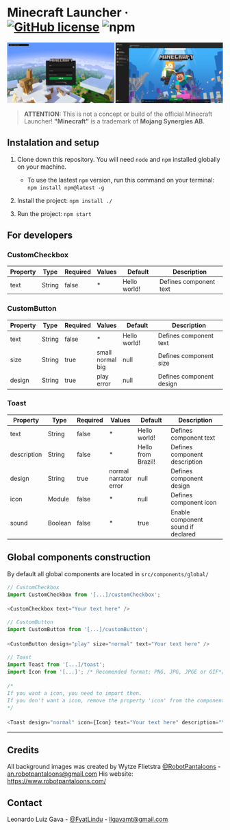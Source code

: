 # Minecraft Launcher · [![GitHub license](https://img.shields.io/badge/license-MIT-MIT?color=%23008542&style=flat-square)](https://gitlab.com/FyatLindu/minecraft-launcher/blob/master/LICENSE) ![npm](https://img.shields.io/npm/v/npm?color=%23008542&style=flat-square)

![Login and launcher screen](/concept/screens.png )

> **ATTENTION:** This is not a concept or build of the official Minecraft Launcher! **"Minecraft"** is a trademark of **Mojang Synergies AB**.

## Instalation and setup

1. Clone down this repository. You will need `node` and `npm` installed globally on your machine.

    * To use the lastest `npm` version, run this command on your terminal: `npm install npm@latest -g`

2. Install the project: `npm install ./`

3. Run the project: `npm start`

## For developers

### **CustomCheckbox**

| Property | Type   | Required | Values | Default      | Description                      |
|----------|--------|----------|--------|--------------|----------------------------------|
| text     | String | false    |    *   | Hello world! | Defines component text           |

### **CustomButton**

| Property     | Type       | Required     | Values                       | Default          | Description                         |
|--------------|------------|--------------|------------------------------|------------------|-------------------------------------|
| text         | String     | false        |            *                 | Hello world!     | Defines component text              |
| size         | String     | true         | small<br>normal<br>big       | null             | Defines component size              |
| design       | String     | true         | play<br>error                | null             | Defines component design            |

### **Toast**

| Property    | Type    | Required | Values                           | Default            | Description                              |
|-------------|---------|----------|----------------------------------|--------------------|------------------------------------------|
| text        | String  | false    |                 *                | Hello world!       | Defines component text                   |
| description | String  | false    |                 *                | Hello from Brazil! | Defines component description            |
| design      | String  | true     | normal<br>narrator<br>error      | null               | Defines component design                 |
| icon        | Module  | false    |                 *                | null               | Defines component icon                   |
| sound       | Boolean | false    |                 *                | true               | Enable component sound if declared       |

## Global components construction

By default all global components are located in `src/components/global/`

```js
// CustomCheckbox
import CustomCheckbox from '[...]/customCheckbox';

<CustomCheckbox text="Your text here" />
```

```js
// CustomButton
import CustomButton from '[...]/customButton';

<CustomButton design="play" size="normal" text="Your text here" />
```

```js
// Toast
import Toast from '[...]/toast';
import Icon from '[...]'; /* Recomended format: PNG, JPG, JPGE or GIF*/

/*
If you want a icon, you need to import then.
If you don't want a icon, remove the property 'icon' from the component bellow. 
*/

<Toast design="normal" icon={Icon} text="Your text here" description="Your description here" sound />
```

---

## Credits

All background images was created by Wytze Flietstra [@RobotPantaloons](https://twitter.com/RobotPantaloons "Wytze Flietstra Twitter") - <an.robotpantaloons@gmail.com>
His website: <https://www.robotpantaloons.com/>

## Contact

Leonardo Luiz Gava - [@FyatLindu](https://twitter.com/FyatLindu "Leonardo '_Fyat' Gava Twitter") - <llgavamt@gmail.com>
